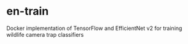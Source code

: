 # en-train
Docker implementation of TensorFlow and EfficientNet v2 for training wildlife camera trap classifiers
